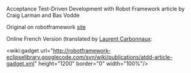 Acceptance Test-Driven Development with Robot Framework article by Craig Larman and Bas Vodde

Original on robotframework [site](http://code.google.com/p/robotframework/wiki/ATDDWithRobotFrameworkArticle)

Online French Version (translated by [Laurent Carbonnaux](http://lolcx.blogspot.com):

&lt;wiki:gadget url="http://robotframework-eclipselibrary.googlecode.com/svn/wiki/publications/atdd-article-gadget.xml"  height="1200" border="0" width="100%"/&gt;